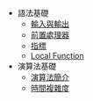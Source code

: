 * 語法基礎
  * [輸入與輸出](/Syntax/optimize.md)
  * [前置處理器](/Syntax/pre_process.md)
  * [指標](/Syntax/pointer.md)
  * [Local Function](/Syntax/function.md) 
* 演算法基礎
  * [演算法簡介](/Basic/Introduction.md)
  * [時間複雜度](/Basic/Time_Complexity.md)
